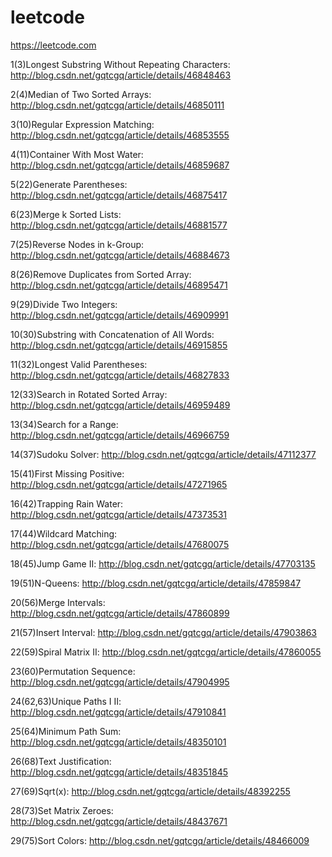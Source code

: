 # leetcode
https://leetcode.com

1(3)Longest Substring Without Repeating Characters: http://blog.csdn.net/gqtcgq/article/details/46848463

2(4)Median of Two Sorted Arrays: http://blog.csdn.net/gqtcgq/article/details/46850111

3(10)Regular Expression Matching: http://blog.csdn.net/gqtcgq/article/details/46853555

4(11)Container With Most Water: http://blog.csdn.net/gqtcgq/article/details/46859687

5(22)Generate Parentheses: http://blog.csdn.net/gqtcgq/article/details/46875417

6(23)Merge k Sorted Lists: http://blog.csdn.net/gqtcgq/article/details/46881577

7(25)Reverse Nodes in k-Group: http://blog.csdn.net/gqtcgq/article/details/46884673

8(26)Remove Duplicates from Sorted Array: http://blog.csdn.net/gqtcgq/article/details/46895471

9(29)Divide Two Integers: http://blog.csdn.net/gqtcgq/article/details/46909991

10(30)Substring with Concatenation of All Words: http://blog.csdn.net/gqtcgq/article/details/46915855

11(32)Longest Valid Parentheses: http://blog.csdn.net/gqtcgq/article/details/46827833

12(33)Search in Rotated Sorted Array: http://blog.csdn.net/gqtcgq/article/details/46959489

13(34)Search for a Range: http://blog.csdn.net/gqtcgq/article/details/46966759

14(37)Sudoku Solver: http://blog.csdn.net/gqtcgq/article/details/47112377

15(41)First Missing Positive: http://blog.csdn.net/gqtcgq/article/details/47271965

16(42)Trapping Rain Water: http://blog.csdn.net/gqtcgq/article/details/47373531

17(44)Wildcard Matching: http://blog.csdn.net/gqtcgq/article/details/47680075

18(45)Jump Game II: http://blog.csdn.net/gqtcgq/article/details/47703135

19(51)N-Queens: http://blog.csdn.net/gqtcgq/article/details/47859847

20(56)Merge Intervals: http://blog.csdn.net/gqtcgq/article/details/47860899

21(57)Insert Interval: http://blog.csdn.net/gqtcgq/article/details/47903863

22(59)Spiral Matrix II: http://blog.csdn.net/gqtcgq/article/details/47860055

23(60)Permutation Sequence: http://blog.csdn.net/gqtcgq/article/details/47904995

24(62,63)Unique Paths I II: http://blog.csdn.net/gqtcgq/article/details/47910841

25(64)Minimum Path Sum: http://blog.csdn.net/gqtcgq/article/details/48350101

26(68)Text Justification: http://blog.csdn.net/gqtcgq/article/details/48351845

27(69)Sqrt(x): http://blog.csdn.net/gqtcgq/article/details/48392255

28(73)Set Matrix Zeroes: http://blog.csdn.net/gqtcgq/article/details/48437671

29(75)Sort Colors: http://blog.csdn.net/gqtcgq/article/details/48466009
